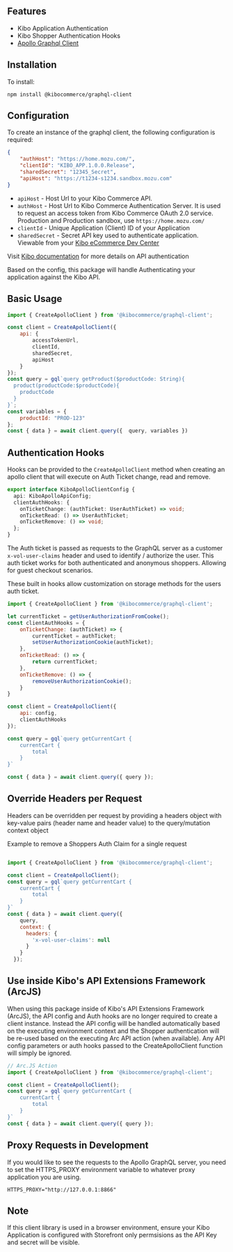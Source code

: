 ## Features

* Kibo Application Authentication
* Kibo Shopper Authentication Hooks
* [Apollo Graphql Client](https://github.com/apollographql/apollo-client)


## Installation

To install:
```
npm install @kibocommerce/graphql-client
```

## Configuration
To create an instance of the graphql client, the following configuration is required: 

```json
{
    "authHost": "https://home.mozu.com/",
    "clientId": "KIBO_APP.1.0.0.Release",
    "sharedSecret": "12345_Secret",
    "apiHost": "https://t1234-s1234.sandbox.mozu.com"
}
```
- `apiHost` - Host Url to your Kibo Commerce API.
- `authHost` - Host Url to Kibo Commerce Authentication Server. It is used to request an access token from Kibo Commerce OAuth 2.0 service. Production and Production sandbox, use `https://home.mozu.com/`
- `clientId` - Unique Application (Client) ID of your Application
- `sharedSecret` - Secret API key used to authenticate application. Viewable from your [Kibo eCommerce Dev Center](https://mozu.com/login)

Visit [Kibo documentation](https://apidocs.kibong-perf.com/?spec=graphql#auth) for more details on API authentication


Based on the config, this package will handle Authenticating your application against the Kibo API.
 
## Basic Usage

```jsx
import { CreateApolloClient } from '@kibocommerce/graphql-client';

const client = CreateApolloClient({
    api: {
        accessTokenUrl,
        clientId,
        sharedSecret,
        apiHost
    }
});
const query = gql`query getProduct($productCode: String){
  product(productCode:$productCode){
    productCode
  }
}`;
const variables = {
    productId: "PROD-123"
};
const { data } = await client.query({  query, variables })
```

## Authentication Hooks

Hooks can be provided to the ```CreateApolloClient``` method when creating an apollo client that will execute on Auth Ticket change, read and remove. 

```ts
export interface KiboApolloClientConfig {
  api: KiboApolloApiConfig;
  clientAuthHooks: {
    onTicketChange: (authTicket: UserAuthTicket) => void;
    onTicketRead: () => UserAuthTicket;
    onTicketRemove: () => void;
  };
}
```

The Auth ticket is passed as requests to the GraphQL server as a customer ```x-vol-user-claims``` header and used to identify / authorize the user.  This auth ticket works for both authenticated and anonymous shoppers. Allowing for guest checkout scenarios.

These built in hooks allow customization on storage methods for the users auth ticket.

```jsx
import { CreateApolloClient } from '@kibocommerce/graphql-client';

let currentTicket = getUserAuthorizationFromCooke();
const clientAuthHooks = {
    onTicketChange: (authTicket) => {
        currentTicket = authTicket;
        setUserAuthorizationCookie(authTicket);
    },
    onTicketRead: () => {
        return currentTicket;
    },
    onTicketRemove: () => {
        removeUserAuthorizationCookie();
    }
}

const client = CreateApolloClient({
    api: config,
    clientAuthHooks
});

const query = gql`query getCurrentCart {
    currentCart {
        total
    }
}`

const { data } = await client.query({ query });

```

## Override Headers per Request

Headers can be overridden per request by providing a headers object with key-value pairs (header name and header value) to the query/mutation context object

Example to remove a Shoppers Auth Claim for a single request 
```jsx

import { CreateApolloClient } from '@kibocommerce/graphql-client';

const client = CreateApolloClient();
const query = gql`query getCurrentCart {
    currentCart {
        total
    }
}`
const { data } = await client.query({
    query,
    context: {
      headers: {
        'x-vol-user-claims': null
      }
    }
  });
```

## Use inside Kibo's API Extensions Framework (ArcJS)

When using this package inside of Kibo's API Extensions Framework (ArcJS), the API config and Auth hooks are no longer required to create a client instance. Instead the API config will be handled automatically based on the executing environment context and the Shopper authentication will be re-used based on the executing Arc API action (when available). Any API config parameters or auth hooks passed to the CreateApolloClient function will simply be ignored.

```jsx
// Arc.JS Action
import { CreateApolloClient } from '@kibocommerce/graphql-client';

const client = CreateApolloClient();
const query = gql`query getCurrentCart {
    currentCart {
        total
    }
}`
const { data } = await client.query({ query });
```


## Proxy Requests in Development


If you would like to see the requests to the Apollo GraphQL server, you need to set the HTTPS_PROXY environment variable to whatever proxy application you are using.

```
HTTPS_PROXY="http://127.0.0.1:8866"
```

## Note

If this client library is used in a browser environment, ensure your Kibo Application is configured with Storefront only permsisions as the API Key and secret will be visible.
